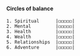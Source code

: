 #### Circles of balance
	1. Spiritual      |◻️◻️◻️◻️◻️|
	2. Mental         |◻️◻️◻️◻️◻️|
	3. Health         |◻️◻️◻️◻️◻️|
	4. Wealth         |◻️◻️◻️◻️◻️|
	5. Relationships  |◻️◻️◻️◻️◻️|
	6. Adventure      |◻️◻️◻️◻️◻️|